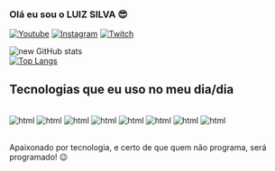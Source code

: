 ### Olá eu sou o LUIZ SILVA 😎

[![Youtube](https://img.shields.io/badge/YouTube-FF0000?style=for-the-badge&logo=youtube&logoColor=white)](https://youtube.com/@claudiobacana2888)
[![Instagram](https://img.shields.io/badge/Instagram-E4405F?style=for-the-badge&logo=instagram&logoColor=white)](https://instagram.com/sujeitoprogramador)
[![Twitch](https://img.shields.io/badge/Twitter-1DA1F2?style=for-the-badge&logo=twitter&logoColor=white)](https://twitch.tv/fragabr)

![new GitHub stats](https://github-readme-stats.vercel.app/api?username=newbacana&show_icons=true&theme=dracula)<br/>
[![Top Langs](https://github-readme-stats.vercel.app/api/top-langs/?username=newbacana)](https://github.com/anuraghazra/github-readme-stats)

## Tecnologias que eu uso no meu dia/dia

<div style="display: inline_block"><br/>
    <img olign="center" alt="html" src="https://img.shields.io/badge/HTML5-E34F26?style=for-the-badge&logo=html5&logoColor=white" />
    <img olign="center" alt="html" src="https://img.shields.io/badge/CSS3-1572B6?style=for-the-badge&logo=css3&logoColor=white" />
    <img olign="center" alt="html" src="https://img.shields.io/badge/JavaScript-323330?style=for-the-badge&logo=javascript&logoColor=F7DF1E" />
    <img olign="center" alt="html" src="https://img.shields.io/badge/TypeScript-007ACC?style=for-the-badge&logo=typescript&logoColor=white" />
    <img olign="center" alt="html" src="https://img.shields.io/badge/Kotlin-0095D5?&style=for-the-badge&logo=kotlin&logoColor=white" />
    <img olign="center" alt="html" src="https://img.shields.io/badge/Java-ED8B00?style=for-the-badge&logo=openjdk&logoColor=white" />
    <img olign="center" alt="html" src="https://img.shields.io/badge/Node.js-43853D?style=for-the-badge&logo=node.js&logoColor=white" />
    <img olign="center" alt="html" src=""    />

</div><br/>

Apaixonado por tecnologia, e certo de que quem não programa, será programado! 😉
